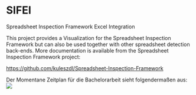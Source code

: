 SIFEI
=====

Spreadsheet Inspection Framework Excel Integration

This project provides a Visualization for the Spreadsheet Inspection Framework but can also be used together with other
spreadsheet detection back-ends. More documentation is available from the Spreadsheet Inspection Framework project:

https://github.com/kuleszdl/Spreadsheet-Inspection-Framework

Der Momentane Zeitplan für die Bachelorarbeit sieht folgendermaßen aus:
![](/Bilder/ganttdiagramm.JPG)